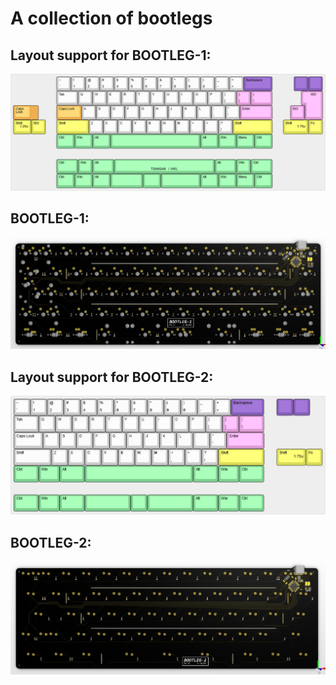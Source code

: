 # A collection of bootlegs

## Layout support for BOOTLEG-1: 
![alt text](./readme-images/layout_support_bootleg-1_rev_a1.jpg "Layout support")

## BOOTLEG-1: 
![alt text](./readme-images/bootleg-1_rev_a1.jpg "PCB View - Rev A")

## Layout support for BOOTLEG-2: 
![alt text](./readme-images/layout_support_bootleg-2_rev_a1.jpg "Layout support")

## BOOTLEG-2: 
![alt text](./readme-images/bootleg-2_rev_a1.jpg "PCB View - Rev A")
